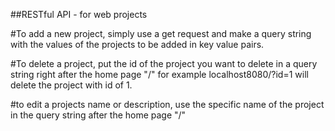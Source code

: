 ##RESTful API - for web projects

#To add a new project, simply use a get request and make a query string with the values of the projects to be added in key value pairs.

#To delete a project, put the id of the project you want to delete in a query string right after the home page "/" for example localhost8080/?id=1 will delete the project with id of 1.

#to edit a projects name or description, use the specific name of the project in the query string after the home page "/" 
